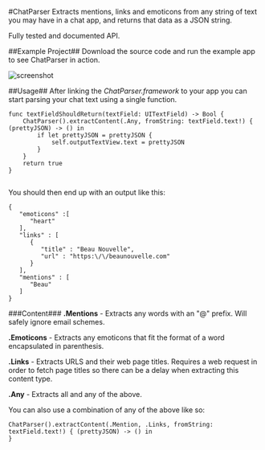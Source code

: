 #ChatParser
Extracts mentions, links and emoticons from any string of text you may have in a chat app, and returns that data as a JSON string.

Fully tested and documented API.

##Example Project##
Download the source code and run the example app to see ChatParser in action.

![screenshot](/Example/examplescreen.png)

##Usage##
After linking the *ChatParser.framework* to your app you can start parsing your chat text using a single function.


``` 
func textFieldShouldReturn(textField: UITextField) -> Bool {
    ChatParser().extractContent(.Any, fromString: textField.text!) { (prettyJSON) -> () in
        if let prettyJSON = prettyJSON {
            self.outputTextView.text = prettyJSON
        }
    }
    return true
}
    
```

You should then end up with an output like this:

```
{
   "emoticons" :[
      "heart"
   ],
   "links" : [
      {
         "title" : "Beau Nouvelle",
         "url" : "https:\/\/beaunouvelle.com"
      }
   ],
   "mentions" : [
      "Beau"
   ]
}
```

###Content###
**.Mentions** - Extracts any words with an "@" prefix. Will safely ignore email schemes.

**.Emoticons** - Extracts any emoticons that fit the format of a word encapsulated in parenthesis.


**.Links** - Extracts URLS and their web page titles. Requires a web request in order to fetch page titles so there can be a delay when extracting this content type.

**.Any** - Extracts all and any of the above.

You can also use a combination of any of the above like so:

```
ChatParser().extractContent(.Mention, .Links, fromString: textField.text!) { (prettyJSON) -> () in
}
```
